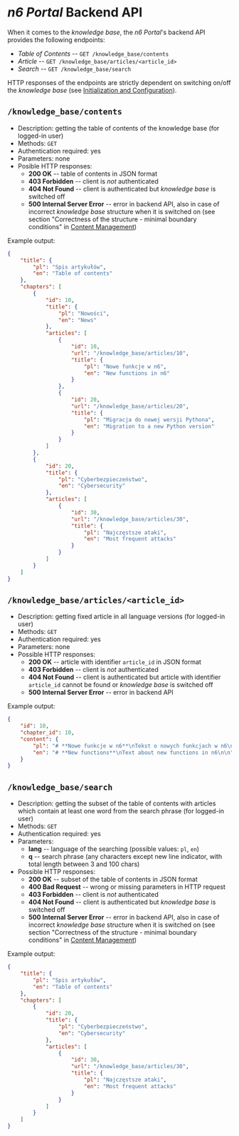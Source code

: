 # _n6 Portal_ Backend API

When it comes to the *knowledge base*, the *n6 Portal*'s backend API provides the following endpoints:

* *Table of Contents* -- `GET /knowledge_base/contents`
* *Article* -- `GET /knowledge_base/articles/<article_id>`
* *Search* -- `GET /knowledge_base/search`

HTTP responses of the endpoints are strictly dependent on switching on/off the *knowledge base* (see [Initialization and Configuration](config.md)).

## `/knowledge_base/contents`

- Description: getting the table of contents of the knowledge base (for logged-in user)
- Methods: `GET`
- Authentication required: yes
- Parameters: none
- Posible HTTP responses:
    - **200 OK** -- table of contents in JSON format
    - **403 Forbidden** -- client is *not* authenticated
    - **404 Not Found** -- client is authenticated but *knowledge base* is switched off
    - **500 Internal Server Error** -- error in backend API, also in case of incorrect *knowledge base* structure when it is switched on (see section "Correctness of the structure - minimal boundary conditions" in [Content Management](management.md))

Example output:

```json
{
    "title": {
        "pl": "Spis artykułów",
        "en": "Table of contents" 
    },
    "chapters": [
        {
            "id": 10,
            "title": {
                "pl": "Nowości",
                "en": "News" 
            },
            "articles": [
                {
                    "id": 10,
                    "url": "/knowledge_base/articles/10",
                    "title": {
                        "pl": "Nowe funkcje w n6",
                        "en": "New functions in n6" 
                    }
                },
                {
                    "id": 20,
                    "url": "/knowledge_base/articles/20",
                    "title": {
                        "pl": "Migracja do nowej wersji Pythona",
                        "en": "Migration to a new Python version" 
                    }
                }
            ]
        },
        {
            "id": 20,
            "title": {
                "pl": "Cyberbezpieczeństwo",
                "en": "Cybersecurity" 
            },
            "articles": [
                {
                    "id": 30,
                    "url": "/knowledge_base/articles/30",
                    "title": {
                        "pl": "Najczęstsze ataki",
                        "en": "Most frequent attacks" 
                    }
                }
            ]
        }
    ]
}
```

## `/knowledge_base/articles/<article_id>`

- Description: getting fixed article in all language versions (for logged-in user)
- Methods: `GET`
- Authentication required: yes
- Parameters: none
- Possible HTTP responses:
    - **200 OK** -- article with identifier `article_id` in JSON format
    - **403 Forbidden** -- client is *not* authenticated
    - **404 Not Found** -- client is authenticated but article with identifier `article_id` cannot be found or *knowledge base* is switched off
    - **500 Internal Server Error** -- error in backend API

Example output:

```json
{
    "id": 10,
    "chapter_id": 10,
    "content": {
        "pl": "# **Nowe funkcje w n6**\nTekst o nowych funkcjach w n6\n",
        "en": "# **New functions**\nText about new functions in n6\n\n"
    }
}
```

## `/knowledge_base/search`

- Description: getting the subset of the table of contents with articles which contain at least one word from the search phrase (for logged-in user)
- Methods: `GET`
- Authentication required: yes
- Parameters:
    - **lang** -- language of the searching (possible values: `pl`, `en`)
    - **q** -- search phrase (any characters except new line indicator, with total length between 3 and 100 chars)
- Possible HTTP responses:
    - **200 OK** -- subset of the table of contents in JSON format
    - **400 Bad Request** -- wrong or missing parameters in HTTP request
    - **403 Forbidden** -- client is *not* authenticated
    - **404 Not Found** -- client is authenticated but *knowledge base* is switched off
    - **500 Internal Server Error** -- error in backend API, also in case of incorrect *knowledge base* structure when it is switched on (see section "Correctness of the structure - minimal boundary conditions" in [Content Management](management.md))

Example output:

```json
{
    "title": {
        "pl": "Spis artykułów",
        "en": "Table of contents" 
    },
    "chapters": [
        {
            "id": 20,
            "title": {
                "pl": "Cyberbezpieczeństwo",
                "en": "Cybersecurity" 
            },
            "articles": [
                {
                    "id": 30,
                    "url": "/knowledge_base/articles/30",
                    "title": {
                        "pl": "Najczęstsze ataki",
                        "en": "Most frequent attacks" 
                    }
                }
            ]
        }
    ]
}
```
